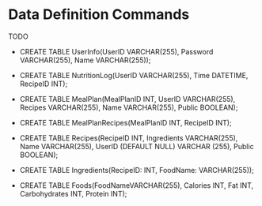 # Data Definition Commands
TODO
- CREATE TABLE UserInfo(UserID VARCHAR(255), Password VARCHAR(255), Name VARCHAR(255));

- CREATE TABLE NutritionLog(UserID VARCHAR(255), Time DATETIME, RecipeID INT);

- CREATE TABLE MealPlan(MealPlanID INT, UserID VARCHAR(255), Recipes VARCHAR(255), Name VARCHAR(255), Public BOOLEAN);

- CREATE TABLE MealPlanRecipes(MealPlanID INT, RecipeID INT);

- CREATE TABLE Recipes(RecipeID INT, Ingredients VARCHAR(255), Name VARCHAR(255), UserID (DEFAULT NULL) VARCHAR (255), Public BOOLEAN);

- CREATE TABLE Ingredients(RecipeID: INT, FoodName: VARCHAR(255));

- CREATE TABLE Foods(FoodNameVARCHAR(255), Calories INT, Fat INT, Carbohydrates INT, Protein INT);
